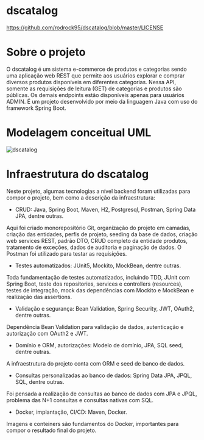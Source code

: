 # dscatalog
https://github.com/rodrock95/dscatalog/blob/master/LICENSE

# Sobre o projeto
O dscatalog é um sistema e-commerce de produtos e categorias sendo uma aplicação web REST que permite aos usuários explorar 
e comprar diversos produtos disponíveis em diferentes categorias. Nessa API, somente as requisições de leitura (GET) de categorias e produtos são públicas. Os demais endpoints estão disponíveis apenas para usuários ADMIN. É um projeto desenvolvido por meio da linguagem Java com uso do framework Spring Boot.

# Modelagem conceitual UML

![dscatalog](https://github.com/rodrock95/dscatalog/assets/79290866/95332f3b-68f0-4907-98ef-0fdd22848857)

# Infraestrutura do dscatalog

Neste projeto, algumas tecnologias a nível backend foram utilizadas para compor o projeto, bem como a descrição da infraestrutura:

- CRUD: Java, Spring Boot, Maven, H2, Postgresql, Postman, Spring Data JPA, dentre outras.
  
Aqui foi criado monorepositório Git, organização do projeto em camadas, criação das entidades, perfis de projeto, seeding da base de dados, criação web services REST, padrão DTO, CRUD completo da entidade produtos, tratamento de exceções, dados de auditoria e paginação de dados. O Postman foi utilizado para testar as requisições.

- Testes automatizados: JUnit5, Mockito, MockBean, dentre outras.

Toda fundamentação de testes automatizados, incluindo TDD, JUnit com Spring Boot, teste dos repositories, services e controllers (resources), testes de integração, mock das dependências com Mockito e MockBean e realização das assertions.

- Validação e segurança: Bean Validation, Spring Security, JWT, OAuth2, dentre outras.

Dependência Bean Validation para validação de dados, autenticação e autorização com OAuth2 e JWT.

- Domínio e ORM, autorizações: Modelo de domínio, JPA, SQL seed, dentre outras.

A infraestrutura do projeto conta com ORM e seed de banco de dados.

- Consultas personalizadas ao banco de dados: Spring Data JPA, JPQL, SQL, dentre outras.

Foi pensada a realização de consultas ao banco de dados com JPA e JPQL, problema das N+1 consultas e consultas nativas com SQL.

- Docker, implantação, CI/CD: Maven, Docker.

Imagens e conteiners são fundamentos do Docker, importantes para compor o resultado final do projeto.
